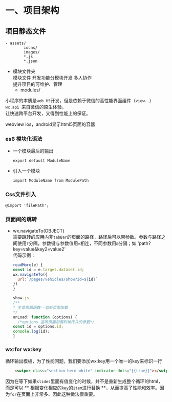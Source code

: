 # 一、项目架构   
 ## 项目静态文件
    - assets/  
            iocns/  
            images/  
            *.js  
            *.json 
          
 - 模块文件夹  
    模块文件 开发功能分模块开发 多人协作  
    提升项目的可维护、管理  
    - modules/    

小程序的本质是`web H5`开发，但是依赖于微信的高性能界面组件（`view..`） `wx.api `来自微信的原生体验。   
让快速跨平台开发，又得到性能上的保证。  

webview ios，android显示html5页面的容器  

### es6 模块化语法  
  - 一个模块最后的输出

        export default ModuleName    
  - 引入一个模块  
  
        import ModuleName from ModulePath

### Css文件引入

    @import 'filePath';

### 页面间的跳转   
- wx.navigateTo(OBJECT)   
    需要跳转的应用内非` tabBar `的页面的路径，路径后可以带参数。参数与路径之间使用`?`分隔，参数键与参数值用`=`相连，不同参数用`&`分隔；如 'path?key=value&key2=value2'  
 代码示例：  
    ```js
    readMore(e) {
    const id = e.target.dataset.id;
    wx.navigateTo({
      url:`/pages/vehicles/show?id=${id}`
    })
  }
    ```  
    ```js  
    show.js
    /**
   * 生命周期函数--监听页面加载
   */
  onLoad: function (options) {
      /*options 监听页面加载时候传入的参数*/
    const id = options.id;
    console.log(id);
  }
    ```  
### wx:for wx:key  
循环输出模板，为了性能问题，我们要添加wx:key用一个唯一的key来标识一行
```html
    <swiper class="section hero white" indicator-dots="{{true}}"></swiper>
```   

因为在等下如果`slides`里面有值变化的时候，并不是重新生成整个循环的html，而是可以 ** 根据变化相应的`key`的`item`进行替换 **，从而提高了性能和效率。因为`for`在页面上非常多、因此这种做法很重要。